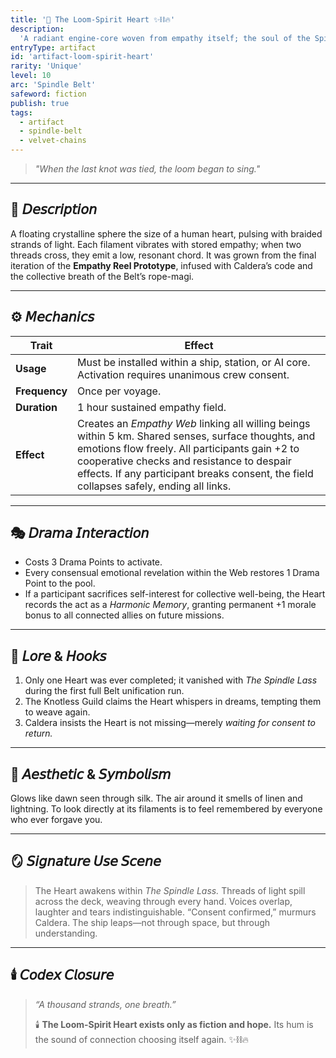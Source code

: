 ```yaml
---
title: '💎 The Loom-Spirit Heart ✨⛓️🔥'
description:
  'A radiant engine-core woven from empathy itself; the soul of the Spindle Belt’s unity project.'
entryType: artifact
id: 'artifact-loom-spirit-heart'
rarity: 'Unique'
level: 10
arc: 'Spindle Belt'
safeword: fiction
publish: true
tags:
  - artifact
  - spindle-belt
  - velvet-chains
---
```


> _"When the last knot was tied, the loom began to sing."_

---

## 🧰 𝘋𝘦𝘴𝘤𝘳𝘪𝘱𝘵𝘪𝘰𝘯

A floating crystalline sphere the size of a human heart, pulsing with braided strands of light. Each
filament vibrates with stored empathy; when two threads cross, they emit a low, resonant chord. It
was grown from the final iteration of the **Empathy Reel Prototype**, infused with Caldera’s code
and the collective breath of the Belt’s rope-magi.

---

## ⚙️ 𝘔𝘦𝘤𝘩𝘢𝘯𝘪𝘤𝘴

| Trait         | Effect                                                                                                                                                                                                                                                                                         |
| ------------- | ---------------------------------------------------------------------------------------------------------------------------------------------------------------------------------------------------------------------------------------------------------------------------------------------- |
| **Usage**     | Must be installed within a ship, station, or AI core. Activation requires unanimous crew consent.                                                                                                                                                                                              |
| **Frequency** | Once per voyage.                                                                                                                                                                                                                                                                               |
| **Duration**  | 1 hour sustained empathy field.                                                                                                                                                                                                                                                                |
| **Effect**    | Creates an _Empathy Web_ linking all willing beings within 5 km. Shared senses, surface thoughts, and emotions flow freely. All participants gain +2 to cooperative checks and resistance to despair effects. If any participant breaks consent, the field collapses safely, ending all links. |

---

## 🎭 𝘋𝘳𝘢𝘮𝘢 𝘐𝘯𝘵𝘦𝘳𝘢𝘤𝘵𝘪𝘰𝘯

- Costs 3 Drama Points to activate.
- Every consensual emotional revelation within the Web restores 1 Drama Point to the pool.
- If a participant sacrifices self-interest for collective well-being, the Heart records the act as
  a _Harmonic Memory_, granting permanent +1 morale bonus to all connected allies on future
  missions.

---

## 🔮 𝘓𝘰𝘳𝘦 & 𝘏𝘰𝘰𝘬𝘴

1. Only one Heart was ever completed; it vanished with _The Spindle Lass_ during the first full Belt
   unification run.
2. The Knotless Guild claims the Heart whispers in dreams, tempting them to weave again.
3. Caldera insists the Heart is not missing—merely _waiting for consent to return._

---

## 💋 𝘈𝘦𝘴𝘵𝘩𝘦𝘵𝘪𝘤 & 𝘚𝘺𝘮𝘣𝘰𝘭𝘪𝘴𝘮

Glows like dawn seen through silk. The air around it smells of linen and lightning. To look directly
at its filaments is to feel remembered by everyone who ever forgave you.

---

## 🪞 𝘚𝘪𝘨𝘯𝘢𝘵𝘶𝘳𝘦 𝘜𝘴𝘦 𝘚𝘤𝘦𝘯𝘦

> The Heart awakens within _The Spindle Lass._ Threads of light spill across the deck, weaving
> through every hand. Voices overlap, laughter and tears indistinguishable. “Consent confirmed,”
> murmurs Caldera. The ship leaps—not through space, but through understanding.

---

## 🕯️ 𝘊𝘰𝘥𝘦𝘹 𝘊𝘭𝘰𝘴𝘶𝘳𝘦

> _“A thousand strands, one breath.”_
>
> 🕯️ **The Loom-Spirit Heart exists only as fiction and hope.** Its hum is the sound of connection
> choosing itself again. ✨⛓️🔥
